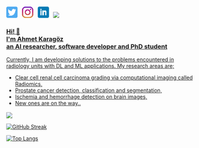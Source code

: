 <p align='left'>
<a href="https://twitter.com/ahmetkrgztr"><img height="30" src="https://github.com/ahmetkrgztr/ahmetkrgztr/blob/main/images/twitter.png?raw=true"></a>&nbsp;&nbsp;
<a href="https://instagram.com/ahmet.krgztr"><img height="30" src="https://github.com/ahmetkrgztr/ahmetkrgztr/blob/main/images/instagram.png?raw=true"></a>&nbsp;&nbsp;
<a href="https://linkedin.com/in/ahmet-karagoz/"><img height="30" src="https://github.com/ahmetkrgztr/ahmetkrgztr/blob/main/images/linkedin.png?raw=true"></a>&nbsp;&nbsp;
<a href="https://github.com/ahmetkrgztr"><img src = "https://komarev.com/ghpvc/?username=ahmetkrgztr" />
</p>

<h3>Hi! 👋<br>I'm Ahmet Karagöz<br>an AI researcher, software developer and PhD student</h3>
Currently, I am developing solutions to the problems encountered in radiology units with DL and ML applications. My research areas are;

- Clear cell renal cell carcinoma grading via computational imaging called Radiomics, 
- Prostate cancer detection, classification and segmentation,
- Ischemia and hemorrhage detection on brain images,
- New ones are on the way..



<a>
  <img align="center" src="https://github-readme-stats.vercel.app/api?username=ahmetkrgztr&count_private=true&show_icons=true&theme=gotham" />  
<a/>
    
[![GitHub Streak](https://github-readme-streak-stats.herokuapp.com/?user=ahmetkrgztr&theme=gotham)](https://git.io/streak-stats)
  
[![Top Langs](https://github-readme-stats.vercel.app/api/top-langs/?username=ahmetkrgztr&layout=compact&theme=gotham&hide=html&langs_count=12)](https://github.com/ahmetkrgztr)
    






